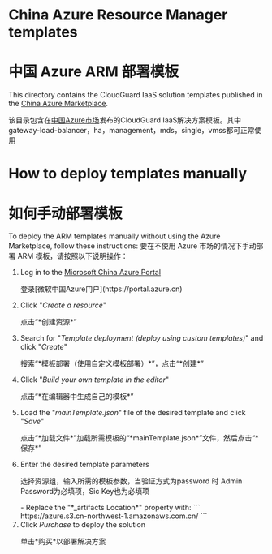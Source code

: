 # China Azure Resource Manager templates
# 中国 Azure ARM 部署模板
This directory contains the CloudGuard IaaS solution templates published in the [China Azure Marketplace](https://market.azure.cn/marketplace/apps/sinoage.checkpoint--cloudguard-iaas?tab=Overview).

该目录包含在[中国Azure市场](https://market.azure.cn/marketplace/apps/sinoage.checkpoint--cloudguard-iaas?tab=Overview)发布的CloudGuard IaaS解决方案模板。其中gateway-load-balancer，ha，management，mds，single，vmss都可正常使用

# How to deploy templates manually
# 如何手动部署模板
To deploy the ARM templates manually without using the Azure Marketplace, follow these instructions:
要在不使用 Azure 市场的情况下手动部署 ARM 模板，请按照以下说明操作：
1. Log in to the [Microsoft China Azure Portal](https://portal.azure.cn)
   <p>登录[微软中国Azure门户](https://portal.azure.cn)</p>
2. Click "*Create a resource*"
   <p>点击“*创建资源*”</p>
3. Search for "*Template deployment (deploy using custom templates)*" and click "*Create*"
   <p>搜索“*模板部署（使用自定义模板部署）*”，点击“*创建*”</p>
4. Click "*Build your own template in the editor*"
   <p>点击“*在编辑器中生成自己的模板*”</p>
5. Load the "*mainTemplate.json*" file of the desired template and click "*Save*"
   <p>点击“*加载文件*”加载所需模板的“*mainTemplate.json*”文件，然后点击“*保存*”</p>
6. Enter the desired template parameters
   <p>选择资源组，输入所需的模板参数，当验证方式为password 时 Admin Password为必填项，Sic Key也为必填项</p>
   - Replace the "*_artifacts Location*" property with:
      ```
      https://azure.s3.cn-northwest-1.amazonaws.com.cn/
      ```
7. Click *Purchase* to deploy the solution
   <p>单击*购买*以部署解决方案</p>